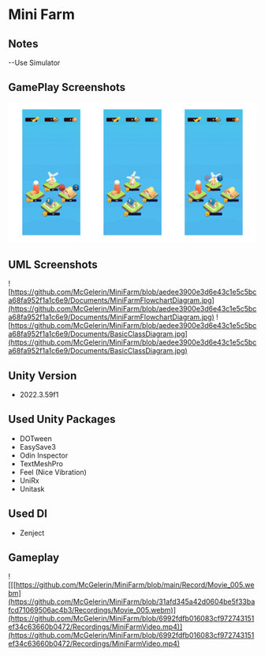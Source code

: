 # Mini Farm

## Notes
--Use Simulator

## GamePlay Screenshots
![Recordings/All_In_1.png](https://github.com/McGelerin/MiniFarm/blob/aedee3900e3d6e43c1e5c5bca68fa952f1a1c6e9/Recordings/All_In_1.png)

## UML Screenshots
![https://github.com/McGelerin/MiniFarm/blob/aedee3900e3d6e43c1e5c5bca68fa952f1a1c6e9/Documents/MiniFarmFlowchartDiagram.jpg](https://github.com/McGelerin/MiniFarm/blob/aedee3900e3d6e43c1e5c5bca68fa952f1a1c6e9/Documents/MiniFarmFlowchartDiagram.jpg)
![https://github.com/McGelerin/MiniFarm/blob/aedee3900e3d6e43c1e5c5bca68fa952f1a1c6e9/Documents/BasicClassDiagram.jpg](https://github.com/McGelerin/MiniFarm/blob/aedee3900e3d6e43c1e5c5bca68fa952f1a1c6e9/Documents/BasicClassDiagram.jpg)

## Unity Version
- 2022.3.59f1

## Used Unity Packages
- DOTween
- EasySave3
- Odin Inspector
- TextMeshPro
- Feel (Nice Vibration)
- UniRx
- Unitask

## Used DI
- Zenject

## Gameplay
![[[https://github.com/McGelerin/MiniFarm/blob/main/Record/Movie_005.webm](https://github.com/McGelerin/MiniFarm/blob/31afd345a42d0604be5f33bafcd71069506ac4b3/Recordings/Movie_005.webm)](https://github.com/McGelerin/MiniFarm/blob/6992fdfb016083cf972743151ef34c63660b0472/Recordings/MiniFarmVideo.mp4)](https://github.com/McGelerin/MiniFarm/blob/6992fdfb016083cf972743151ef34c63660b0472/Recordings/MiniFarmVideo.mp4)
